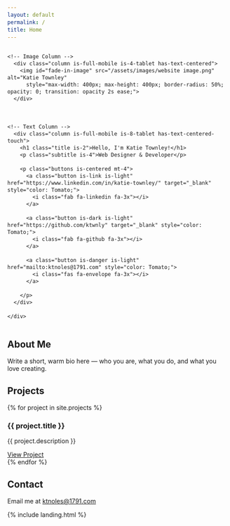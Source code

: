 ```yaml
---
layout: default
permalink: /
title: Home
---
```


<section id="hero" class="section">
  <div class="container">
    <div class="columns is-vcentered is-variable is-6 is-multiline">

    <!-- Image Column -->
      <div class="column is-full-mobile is-4-tablet has-text-centered">
        <img id="fade-in-image" src="/assets/images/website image.png" alt="Katie Townley"
          style="max-width: 400px; max-height: 400px; border-radius: 50%; opacity: 0; transition: opacity 2s ease;">
      </div>


      
    <!-- Text Column -->
      <div class="column is-full-mobile is-8-tablet has-text-centered-touch">
        <h1 class="title is-2">Hello, I'm Katie Townley!</h1>
        <p class="subtitle is-4">Web Designer & Developer</p>
    
        <p class="buttons is-centered mt-4">
          <a class="button is-link is-light" href="https://www.linkedin.com/in/katie-townley/" target="_blank" style="color: Tomato;">
            <i class="fab fa-linkedin fa-3x"></i>
          </a>
          
          <a class="button is-dark is-light" href="https://github.com/ktwnly" target="_blank" style="color: Tomato;">
            <i class="fab fa-github fa-3x"></i>
          </a>

          <a class="button is-danger is-light" href="mailto:ktnoles@1791.com" style="color: Tomato;">
            <i class="fas fa-envelope fa-3x"></i>
          </a>
          
        </p>
      </div>

    </div>
  </div>
</section>

<script>
  document.addEventListener("DOMContentLoaded", function () {
    const img = document.getElementById("fade-in-image");
    setTimeout(() => {
      img.style.opacity = 1;
    }, 300); // delay before fade-in starts
  });
</script>

<section id="about" class="section">
  <div class="container">
    <h2>About Me</h2>
    <p>Write a short, warm bio here — who you are, what you do, and what you love creating.</p>
  </div>
</section>

<section id="projects" class="section">
  <div class="container">
    <h2>Projects</h2>
    {% for project in site.projects %}
      <div class="box">
        <h3>{{ project.title }}</h3>
        <p>{{ project.description }}</p>
        <a href="{{ project.external_url }}" target="_blank">View Project</a>
      </div>
    {% endfor %}
  </div>
</section>

<section id="contact" class="section">
  <div class="container">
    <h2>Contact</h2>
    <p>Email me at <a href="mailto:ktnoles@1791.com">ktnoles@1791.com</a></p>
    <!-- Optionally add social icons or a contact form -->
  </div>
</section>


{% include landing.html %}

